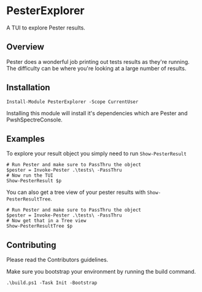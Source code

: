 # PesterExplorer

A TUI to explore Pester results.

## Overview

Pester does a wonderful job printing out tests results as they're running. The
difficulty can be where you're looking at a large number of results.

## Installation

```pwsh
Install-Module PesterExplorer -Scope CurrentUser
```

Installing this module will install it's dependencies which are Pester and
PwshSpectreConsole.

## Examples

To explore your result object you simply need to run `Show-PesterResult`

```pwsh
# Run Pester and make sure to PassThru the object
$pester = Invoke-Pester .\tests\ -PassThru
# Now run the TUI
Show-PesterResult $p
```

You can also get a tree view of your pester results with
`Show-PesterResultTree`.

```pwsh
# Run Pester and make sure to PassThru the object
$pester = Invoke-Pester .\tests\ -PassThru
# Now get that in a Tree view
Show-PesterResultTree $p
```

## Contributing

Please read the Contributors guidelines.

Make sure you bootstrap your environment by running the build command.

```pwsh
.\build.ps1 -Task Init -Bootstrap
```
